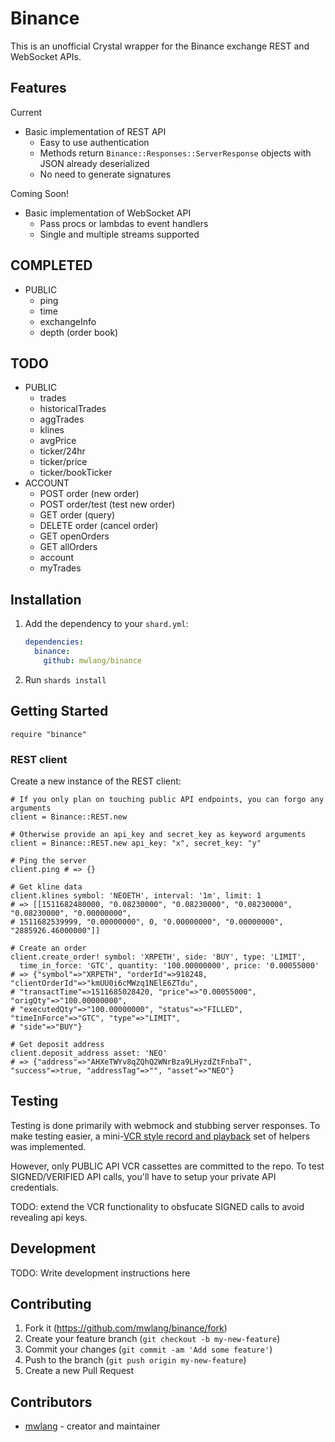 # Binance

This is an unofficial Crystal wrapper for the Binance exchange REST and WebSocket APIs.

## Features

Current

  * Basic implementation of REST API
    * Easy to use authentication
    * Methods return `Binance::Responses::ServerResponse` objects with JSON already deserialized
    * No need to generate signatures

Coming Soon!

  * Basic implementation of WebSocket API
    * Pass procs or lambdas to event handlers
    * Single and multiple streams supported

## COMPLETED
  
  * PUBLIC
    * ping
    * time
    * exchangeInfo
    * depth (order book)

## TODO
  * PUBLIC
    * trades
    * historicalTrades
    * aggTrades
    * klines
    * avgPrice
    * ticker/24hr
    * ticker/price
    * ticker/bookTicker
  * ACCOUNT
    * POST order (new order)
    * POST order/test (test new order)
    * GET order (query)
    * DELETE order (cancel order)
    * GET openOrders
    * GET allOrders
    * account
    * myTrades

## Installation

1. Add the dependency to your `shard.yml`:

   ```yaml
   dependencies:
     binance:
       github: mwlang/binance
   ```

2. Run `shards install`

## Getting Started

```crystal
require "binance"
```

### REST client

Create a new instance of the REST client:

```crystal
# If you only plan on touching public API endpoints, you can forgo any arguments
client = Binance::REST.new

# Otherwise provide an api_key and secret_key as keyword arguments
client = Binance::REST.new api_key: "x", secret_key: "y"
```

```crystal
# Ping the server
client.ping # => {}

# Get kline data
client.klines symbol: 'NEOETH', interval: '1m', limit: 1
# => [[1511682480000, "0.08230000", "0.08230000", "0.08230000", "0.08230000", "0.00000000", 
# 1511682539999, "0.00000000", 0, "0.00000000", "0.00000000", "2885926.46000000"]]

# Create an order
client.create_order! symbol: 'XRPETH', side: 'BUY', type: 'LIMIT', 
  time_in_force: 'GTC', quantity: '100.00000000', price: '0.00055000'
# => {"symbol"=>"XRPETH", "orderId"=>918248, "clientOrderId"=>"kmUU0i6cMWzq1NElE6ZTdu", 
# "transactTime"=>1511685028420, "price"=>"0.00055000", "origQty"=>"100.00000000", 
# "executedQty"=>"100.00000000", "status"=>"FILLED", "timeInForce"=>"GTC", "type"=>"LIMIT", 
# "side"=>"BUY"}

# Get deposit address
client.deposit_address asset: 'NEO'
# => {"address"=>"AHXeTWYv8qZQhQ2WNrBza9LHyzdZtFnbaT", "success"=>true, "addressTag"=>"", "asset"=>"NEO"}
```

## Testing

Testing is done primarily with webmock and stubbing server responses.  To make testing
easier, a mini-[VCR style record and playback](https://github.com/vcr/vcr) set of helpers
was implemented.  

However, only PUBLIC API VCR cassettes are committed to the repo.  To test SIGNED/VERIFIED
API calls, you'll have to setup your private API credentials.

TODO: extend the VCR functionality to obsfucate SIGNED calls to avoid revealing api keys.

## Development

TODO: Write development instructions here

## Contributing

1. Fork it (<https://github.com/mwlang/binance/fork>)
2. Create your feature branch (`git checkout -b my-new-feature`)
3. Commit your changes (`git commit -am 'Add some feature'`)
4. Push to the branch (`git push origin my-new-feature`)
5. Create a new Pull Request

## Contributors

- [mwlang](https://github.com/mwlang) - creator and maintainer
